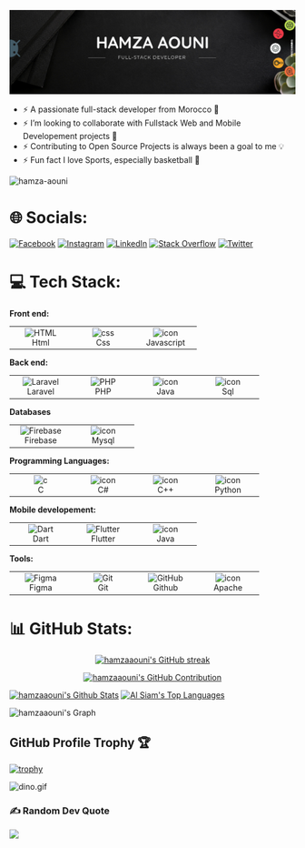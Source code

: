 <!-- ![header](https://capsule-render.vercel.app/api?
type=waving&color=0f4a3e&height=300&section=header&text=HAMZA%20AOUNI&fontColor=d3d3d3&fontSize=68&animation=fadeIn&fontAlignY=38&desc=Full-Stack%20Developer%&descAlignY=58&descAlign=71) -->

<p align="center"> <img
        src="header.png"
        alt="hamza-aouni" /> </p>

- ⚡ A passionate full-stack developer from Morocco 🖤
- ⚡ I’m looking to collaborate with Fullstack Web and Mobile Developement projects 👯
- ⚡ Contributing to Open Source Projects is always been a goal to me 💡
- ⚡ Fun fact I love Sports, especially basketball 🙂

<p align="left"> <img
        src="https://komarev.com/ghpvc/?username=hamza-aouni&label=Profile%20views&color=658354&style=for-the-badge"
        alt="hamza-aouni" width="200"/> </p>
        
<!--## 🐍 Watch the snake eat my contributions
![snake gif](https://github.com/hamzaaouni/hamzaaouni/blob/output/github-contribution-grid-snake.svg)-->

# 🌐 Socials:

[![Facebook](https://img.shields.io/badge/Facebook-%231877F2.svg?logo=Facebook&logoColor=white)](https://facebook.com/) 
[![Instagram](https://img.shields.io/badge/Instagram-%23E4405F.svg?logo=Instagram&logoColor=white)](https://instagram.com/) 
[![LinkedIn](https://img.shields.io/badge/LinkedIn-%230077B5.svg?logo=linkedin&logoColor=white)](https://linkedin.com/in/) 
[![Stack Overflow](https://img.shields.io/badge/-Stackoverflow-FE7A16?logo=stack-overflow&logoColor=white)](https://stackoverflow.com/users/17395277/karma) 
[![Twitter](https://img.shields.io/badge/Twitter-%231DA1F2.svg?logo=Twitter&logoColor=white)](https://twitter.com/)

# 💻 Tech Stack:

<b><p> Front end: 
  
  </p></b>

<table>
  <tr>
    <td align="center"  width="96">
        <img src="https://skillicons.dev/icons?i=html" width="48" height="48" alt="HTML" />
      <br>Html
    </td>
    <td align="center" width="96">
        <img src="https://skillicons.dev/icons?i=css" width="48" height="48" alt="css" />
      <br>Css
    </td>
    <td align="center" width="96">
        <img src="https://techstack-generator.vercel.app/js-icon.svg" alt="icon" width="48" height="48" />
      Javascript
    </td>
  </tr>
</table>


<b><p> Back end: </p></b>

<table>
  <tr>
    <td align="center"  width="96">
        <img src="https://skillicons.dev/icons?i=laravel" width="48" height="48" alt="Laravel" />
      <br>Laravel
    </td>
    <td align="center" width="96">
        <img src="https://skillicons.dev/icons?i=php" width="48" height="48" alt="PHP" />
      <br>PHP
    </td>
    <td align="center" width="96">
     <img src="https://techstack-generator.vercel.app/java-icon.svg" alt="icon" width="48" height="48" />
      <br>Java
    </td>
    <td align="center" width="96">
        <img src="https://skillicons.dev/icons?i=mysql" alt="icon" width="48" height="48"/>
      <br>Sql
    </td>
  </tr>
</table>

<b><p> Databases </b></b>

<table>
  <tr>
    <td align="center" width="96">
        <img src="https://skillicons.dev/icons?i=firebase" width="48" height="48" alt="Firebase" />
      <br>Firebase
    </td>
    <td align="center" width="96">
     <img src="https://techstack-generator.vercel.app/mysql-icon.svg" alt="icon" width="48" height="48" />
      <br>Mysql
    </td>
    
  </tr>
</table>

<b><p> Programming Languages: </p></b>

<table>
  <tr>
    <td align="center" width="96">
        <img src="https://skillicons.dev/icons?i=c" width="65" height="65" alt="c" />
      <br>C
    </td>
    <td align="center" width="96">
        <img src="https://techstack-generator.vercel.app/csharp-icon.svg" alt="icon" width="65" height="65" />
      <br>C#
    </td>
    <td align="center" width="96">
        <img src="https://techstack-generator.vercel.app/cpp-icon.svg" alt="icon" width="65" height="65" />
      <br>C++
    </td>
    <td align="center" width="96">
        <img src="https://techstack-generator.vercel.app/python-icon.svg" alt="icon" width="65" height="65" />
      <br>Python
    </td>
 </tr>
</table>

<b><p> Mobile developement: </p></b>

<table>
  <tr>
    <td align="center" width="96">
        <img src="https://user-images.githubusercontent.com/25181517/186150304-1568ffdf-4c62-4bdc-9cf1-8d8efcea7c5b.png" width="48" height="48" alt="Dart" />
      <br>Dart
    </td>
        <td align="center" width="96">
        <img src="https://user-images.githubusercontent.com/25181517/186150365-da1eccce-6201-487c-8649-45e9e99435fd.png" width="48" height="48" alt="Flutter" />
      <br>Flutter
    </td>
    <td align="center" width="96">
        <img src="https://techstack-generator.vercel.app/java-icon.svg" alt="icon" width="48" height="48" />
      <br>Java
    </td>
 </tr>
</table>

<b><p> Tools: </p></b>

<table>
  <tr>
    <td align="center" width="96">
        <img src="https://skillicons.dev/icons?i=figma" width="48" height="48" alt="Figma" />
      <br>Figma
    </td>
    <td align="center" width="96"> 
        <img src="https://user-images.githubusercontent.com/25181517/192108372-f71d70ac-7ae6-4c0d-8395-51d8870c2ef0.png" width="48" height="48" alt="Git" />
      <br>Git
    </td>
    <td align="center" width="96">
        <img src="https://user-images.githubusercontent.com/25181517/192108374-8da61ba1-99ec-41d7-80b8-fb2f7c0a4948.png" width="48" height="48" alt="GitHub" />
      <br>Github
    </td>
    <td align="center" width="96">
        <img src="https://img.shields.io/badge/apache-%23D42029.svg?style=for-the-badge&logo=apache&logoColor=white" alt="icon" width="48" height="48" />
      <br>Apache
    </td>
 </tr>
</table>

# 📊 GitHub Stats:

<!-- <br/>
<hr/>
<br/> -->

<p align="center">
  <a href="https://github.com/hamzaaouni">
    <img src="https://github-readme-streak-stats.herokuapp.com/?user=hamzaaouni&theme=radical&border=7F3FBF&background=0D1117" alt="hamzaaouni's GitHub streak"/>
  </a>
</p>

<p align="center">
  <a href="https://github.com/hamzaaouni">
    <img src="https://github-profile-summary-cards.vercel.app/api/cards/profile-details?username=hamzaaouni&theme=radical" alt="hamzaaouni's GitHub Contribution"/>
  </a>
</p>

<a> 
    <a href="https://github.com/hamzaaouni"><img alt="hamzaaouni's Github Stats" src="https://denvercoder1-github-readme-stats.vercel.app/api?username=hamzaaouni&show_icons=true&count_private=true&theme=react&border_color=7F3FBF&bg_color=0D1117&title_color=F85D7F&icon_color=F8D866" height="192px" width="49.5%"/></a>
  <a href="https://github.com/alsiam"><img alt="Al Siam's Top Languages" src="https://denvercoder1-github-readme-stats.vercel.app/api/top-langs/?username=hamzaaouni&langs_count=8&layout=compact&theme=react&border_color=7F3FBF&bg_color=0D1117&title_color=F85D7F&icon_color=F8D866" height="192px" width="49.5%"/></a>
  <br/>
</a>


![hamzaaouni's Graph](https://github-readme-activity-graph.cyclic.app/graph?username=hamzaaouni&custom_title=hamzaaouni's%20GitHub%20Activity%20Graph&bg_color=0D1117&color=7F3FBF&line=7F3FBF&point=7F3FBF&area_color=FFFFFF&title_color=FFFFFF&area=true)



## GitHub Profile Trophy 🏆
[![trophy](https://github-profile-trophy.vercel.app/?username=hamzaaouni&row=1&margin-w=40)](https://github.com/ryo-ma/github-profile-trophy)


<img data-target="animated-image.replacedImage" alt="dino.gif" class="AnimatedImagePlayer-animatedImage" src="https://github.com/saadeghi/saadeghi/raw/master/dino.gif" style="display: block; opacity: 1;">

### ✍️ Random Dev Quote

![](https://quotes-github-readme.vercel.app/api?type=horizontal&theme=radical)

